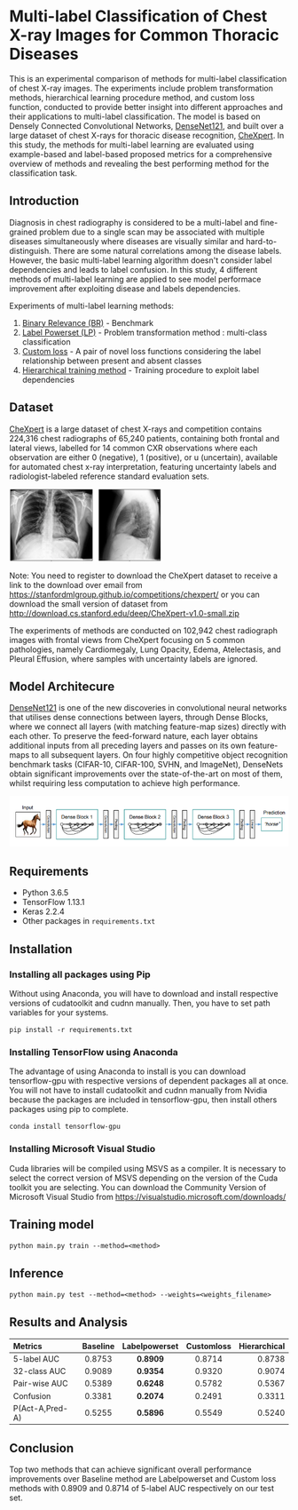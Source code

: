 # Multi-label Classification of Chest X-ray Images for Common Thoracic Diseases
This is an experimental comparison of methods for multi-label classification of chest X-ray images. The experiments include problem transformation methods, hierarchical learning procedure method, and custom loss function, conducted to provide better insight into different approaches and their applications to multi-label classification. The model is based on Densely Connected Convolutional Networks, [DenseNet121](https://arxiv.org/abs/1608.06993), and built over a large dataset of chest X-rays for thoracic disease recognition, [CheXpert](https://stanfordmlgroup.github.io/competitions/chexpert/). In this study, the methods for multi-label learning are evaluated using example-based and label-based proposed metrics for a comprehensive overview of methods and revealing the best performing method for the classification task.

## Introduction
Diagnosis in chest radiography is considered to be a multi-label and fine-grained problem due to a single scan may be associated with multiple diseases simultaneously where diseases are visually similar and hard-to-distinguish. There are some natural correlations among the disease labels. However, the basic multi-label learning algorithm doesn't consider label dependencies and leads to label confusion. In this study, 4 different methods of multi-label learning are applied to see model performace improvement after exploiting disease and labels dependencies.

Experiments of multi-label learning methods:

1. [Binary Relevance (BR)](https://arxiv.org/abs/1502.05988) - Benchmark 
2. [Label Powerset (LP)](https://www.researchgate.net/publication/263813673_A_Review_On_Multi-Label_Learning_Algorithms) - Problem transformation method : multi-class classification
3. [Custom loss](https://link.springer.com/article/10.1007%2Fs11042-019-08260-2) - A pair of novel loss functions considering the label relationship between present and absent classes
4. [Hierarchical training method](https://arxiv.org/abs/1911.06475) - Training procedure to exploit label dependencies

## Dataset
[CheXpert](https://stanfordmlgroup.github.io/competitions/chexpert/) is a large dataset of chest X-rays and competition contains 224,316 chest radiographs of 65,240 patients, containing both frontal and lateral views, labelled for 14 common CXR observations where each observation are either 0 (negative), 1 (positive), or u (uncertain), available for automated chest x-ray interpretation, featuring uncertainty labels and radiologist-labeled reference standard evaluation sets.

![dataset_ex](/assets/frontal_and_lateral_cxr.png)

Note: You need to register to download the CheXpert dataset to receive a link to the download over email from https://stanfordmlgroup.github.io/competitions/chexpert/ or you can download the small version of dataset from http://download.cs.stanford.edu/deep/CheXpert-v1.0-small.zip

The experiments of methods are conducted on 102,942 chest radiograph images with frontal views from CheXpert focusing on 5 common pathologies, namely Cardiomegaly, Lung Opacity, Edema, Atelectasis, and Pleural Effusion, where samples with uncertainty labels are ignored.

## Model Architecure
[DenseNet121](https://arxiv.org/abs/1608.06993v5) is one of the new discoveries in convolutional neural networks that utilises dense connections between layers, through Dense Blocks, where we connect all layers (with matching feature-map sizes) directly with each other. To preserve the feed-forward nature, each layer obtains additional inputs from all preceding layers and passes on its own feature-maps to all subsequent layers. On four highly competitive object recognition benchmark tasks (CIFAR-10, CIFAR-100, SVHN, and ImageNet), DenseNets obtain significant improvements over the state-of-the-art on most of them, whilst requiring less computation to achieve high performance.

![model](/assets/densenet_ex.png)

## Requirements
- Python 3.6.5
- TensorFlow 1.13.1
- Keras 2.2.4
- Other packages in `requirements.txt`

## Installation

### Installing all packages using Pip

Without using Anaconda, you will have to download and install respective versions of cudatoolkit and cudnn manually. Then, you have to set path variables for your systems.

```
pip install -r requirements.txt
```

### Installing TensorFlow using Anaconda

The advantage of using Anaconda to install is you can download tensorflow-gpu with respective versions of dependent packages all at once. You will not have to install cudatoolkit and cudnn manually from Nvidia because the packages are included in tensorflow-gpu, then install others packages using pip to complete.

```
conda install tensorflow-gpu
```

### Installing Microsoft Visual Studio
Cuda libraries will be compiled using MSVS as a compiler. It is necessary to select the correct version of MSVS depending on the version of the Cuda toolkit you are selecting. You can download the Community Version of Microsoft Visual Studio from https://visualstudio.microsoft.com/downloads/

## Training model

```
python main.py train --method=<method>
```

## Inference
```
python main.py test --method=<method> --weights=<weights_filename> 
```

## Results and Analysis

| Metrics         | Baseline   | Labelpowerset   | Customloss   | Hierarchical   |
| :---            |  :---:     |   :---:         |     :---:    |         ---:   |
| 5-label AUC     | 0.8753     | **0.8909**         |    0.8714    |       0.8738   |
| 32-class AUC    | 0.9089     | **0.9354**         |    0.9320    |       0.9074   |
| Pair-wise AUC   | 0.5389     | **0.6248**          |    0.5782    |       0.5367   |
| Confusion       | 0.3381     | **0.2074**          |    0.2491    |         0.3311 |
| P(Act-A,Pred-A) | 0.5255     | **0.5896**         |    0.5549    |       0.5240   |

## Conclusion
Top two methods that can achieve significant overall performance improvements over Baseline method are Labelpowerset and Custom loss methods with 0.8909 and 0.8714 of 5-label AUC respectively on our test set.

